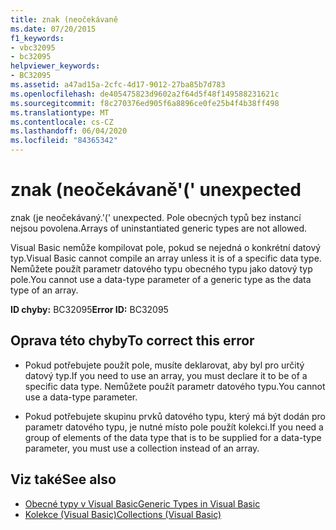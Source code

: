 ```yaml
---
title: znak (neočekávaně
ms.date: 07/20/2015
f1_keywords:
- vbc32095
- bc32095
helpviewer_keywords:
- BC32095
ms.assetid: a47ad15a-2cfc-4d17-9012-27ba85b7d783
ms.openlocfilehash: de405475823d9602a2f64d5f48f149588231621c
ms.sourcegitcommit: f8c270376ed905f6a8896ce0fe25b4f4b38ff498
ms.translationtype: MT
ms.contentlocale: cs-CZ
ms.lasthandoff: 06/04/2020
ms.locfileid: "84365342"
---
```

# <a name="-unexpected"></a><span data-ttu-id="7b7c1-102">znak (neočekávaně</span><span class="sxs-lookup"><span data-stu-id="7b7c1-102">'(' unexpected</span></span>
<span data-ttu-id="7b7c1-103">znak (je neočekávaný.</span><span class="sxs-lookup"><span data-stu-id="7b7c1-103">'(' unexpected.</span></span> <span data-ttu-id="7b7c1-104">Pole obecných typů bez instancí nejsou povolena.</span><span class="sxs-lookup"><span data-stu-id="7b7c1-104">Arrays of uninstantiated generic types are not allowed.</span></span>  
  
 <span data-ttu-id="7b7c1-105">Visual Basic nemůže kompilovat pole, pokud se nejedná o konkrétní datový typ.</span><span class="sxs-lookup"><span data-stu-id="7b7c1-105">Visual Basic cannot compile an array unless it is of a specific data type.</span></span> <span data-ttu-id="7b7c1-106">Nemůžete použít parametr datového typu obecného typu jako datový typ pole.</span><span class="sxs-lookup"><span data-stu-id="7b7c1-106">You cannot use a data-type parameter of a generic type as the data type of an array.</span></span>  
  
 <span data-ttu-id="7b7c1-107">**ID chyby:** BC32095</span><span class="sxs-lookup"><span data-stu-id="7b7c1-107">**Error ID:** BC32095</span></span>  
  
## <a name="to-correct-this-error"></a><span data-ttu-id="7b7c1-108">Oprava této chyby</span><span class="sxs-lookup"><span data-stu-id="7b7c1-108">To correct this error</span></span>  
  
- <span data-ttu-id="7b7c1-109">Pokud potřebujete použít pole, musíte deklarovat, aby byl pro určitý datový typ.</span><span class="sxs-lookup"><span data-stu-id="7b7c1-109">If you need to use an array, you must declare it to be of a specific data type.</span></span> <span data-ttu-id="7b7c1-110">Nemůžete použít parametr datového typu.</span><span class="sxs-lookup"><span data-stu-id="7b7c1-110">You cannot use a data-type parameter.</span></span>  
  
- <span data-ttu-id="7b7c1-111">Pokud potřebujete skupinu prvků datového typu, který má být dodán pro parametr datového typu, je nutné místo pole použít kolekci.</span><span class="sxs-lookup"><span data-stu-id="7b7c1-111">If you need a group of elements of the data type that is to be supplied for a data-type parameter, you must use a collection instead of an array.</span></span>  
  
## <a name="see-also"></a><span data-ttu-id="7b7c1-112">Viz také</span><span class="sxs-lookup"><span data-stu-id="7b7c1-112">See also</span></span>

- [<span data-ttu-id="7b7c1-113">Obecné typy v Visual Basic</span><span class="sxs-lookup"><span data-stu-id="7b7c1-113">Generic Types in Visual Basic</span></span>](../programming-guide/language-features/data-types/generic-types.md)
- [<span data-ttu-id="7b7c1-114">Kolekce (Visual Basic)</span><span class="sxs-lookup"><span data-stu-id="7b7c1-114">Collections (Visual Basic)</span></span>](../programming-guide/concepts/collections.md)
